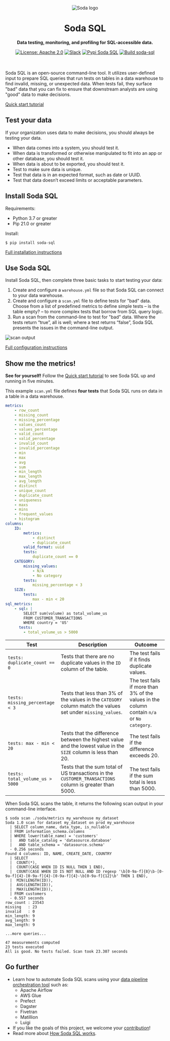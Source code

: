 <p align="center"><img src="https://raw.githubusercontent.com/sodadata/soda-sql/main/docs/assets/images/soda-banner.png" alt="Soda logo" /></p>

<h1 align="center">Soda SQL</h1>
<p align="center"><b>Data testing, monitoring, and profiling for SQL-accessible data.</b></p>

<p align="center">
  <a href="https://github.com/sodadata/soda-sql/blob/main/LICENSE"><img src="https://img.shields.io/badge/license-Apache%202-blue.svg" alt="License: Apache 2.0"></a>
  <a href="https://join.slack.com/t/soda-community/shared_invite/zt-m77gajo1-nXJF7JtbbRht2zwaiLb9pg"><img alt="Slack" src="https://img.shields.io/badge/chat-slack-green.svg"></a>
  <a href="https://pypi.org/project/soda-sql/"><img alt="Pypi Soda SQL" src="https://img.shields.io/badge/pypi-soda%20sql-green.svg"></a>
  <a href="https://github.com/sodadata/soda-sql/actions/workflows/build.yml"><img alt="Build soda-sql" src="https://github.com/sodadata/soda-sql/actions/workflows/build.yml/badge.svg"></a>
</p>
 <br />
 <br />
Soda SQL is an open-source command-line tool. It utilizes user-defined input to prepare SQL queries that run tests on tables in a data warehouse to find invalid, missing, or unexpected data. When tests fail, they surface "bad" data that you can fix to ensure that downstream analysts are using "good" data to make decisions.


[Quick start tutorial](https://docs.soda.io/soda-sql/getting-started/5_min_tutorial.html)

## Test your data

If your organization uses data to make decisions, you should always be testing your data. 

- When data comes into a system, you should test it. 
- When data is transformed or otherwise manipulated to fit into an app or other database, you should test it. 
- When data is about to be exported, you should test it. 
- Test to make sure data is unique.
- Test that data is in an expected format, such as date or UUID.
- Test that data doesn’t exceed limits or acceptable parameters. 

## Install Soda SQL

Requirements:
- Python 3.7 or greater
- Pip 21.0 or greater

Install:
```
$ pip install soda-sql
```

[Full installation instructions](https://docs.soda.io/soda-sql/getting-started/installation.html)

## Use Soda SQL

Install Soda SQL, then complete three basic tasks to start testing your data: 

1. Create and configure a `warehouse.yml` file so that Soda SQL can connect to your data warehouse. 
2. Create and configure a `scan.yml` file to define tests for "bad" data. Choose from a list of predefined metrics to define simple tests – is the table empty? – to more complex tests that borrow from SQL query logic.
3. Run a scan from the command-line to test for "bad" data. Where the tests return “true”, all is well; where a test returns “false”, Soda SQL presents the issues in the command-line output. 

<p align="left"><img src="https://raw.githubusercontent.com/sodadata/soda-sql/main/docs/assets/images/scan-output-fail.png" alt="scan output" /></p>

[Full configuration instructions](https://docs.soda.io/soda-sql/getting-started/configure.html)


## Show me the metrics!

**See for yourself!** Follow the [Quick start tutorial](https://docs.soda.io/soda-sql/getting-started/5_min_tutorial.html) to see Soda SQL up and running in five minutes.

This example `scan.yml` file defines **four tests** that Soda SQL runs on data in a table in a data warehouse. 


```yaml
metrics:
    - row_count
    - missing_count
    - missing_percentage
    - values_count
    - values_percentage
    - valid_count
    - valid_percentage
    - invalid_count
    - invalid_percentage
    - min
    - max
    - avg
    - sum
    - min_length
    - max_length
    - avg_length
    - distinct
    - unique_count
    - duplicate_count
    - uniqueness
    - maxs
    - mins
    - frequent_values
    - histogram
columns:
    ID:
        metrics:
            - distinct
            - duplicate_count
        valid_format: uuid
        tests:
            duplicate_count == 0
    CATEGORY:
        missing_values:
            - N/A
            - No category
        tests:
            missing_percentage < 3
    SIZE:
        tests:
            max - min < 20
sql_metrics:
    - sql: |
        SELECT sum(volume) as total_volume_us
        FROM CUSTOMER_TRANSACTIONS
        WHERE country = 'US'
      tests:
        - total_volume_us > 5000
```


| Test | Description | Outcome |
| ---- | ----------- | --------------- |
| `tests: duplicate_count == 0` | Tests that there are no duplicate values in the `ID` column of the table. | The test fails if it finds duplicate values.|
| `tests: missing_percentage < 3`| Tests that less than 3% of the values in the `CATEGORY` column match the values set under `missing_values`. | The test fails if more than 3% of the values in the column contain `n/a` or `No category`. |
| `tests: max - min < 20` | Tests that the difference between the highest value and the lowest value in the `SIZE` column is less than 20. | The test fails if the difference exceeds 20. |
| `tests: total_volume_us > 5000` | Tests that the sum total of US transactions in the `CUSTOMER_TRANSACTIONS` column is greater than 5000. | The test fails if the sum total is less than 5000.|

When Soda SQL scans the table, it returns the following scan output in your command-line interface.

```shell
$ soda scan ./soda/metrics my_warehouse my_dataset
Soda 1.0 scan for dataset my_dataset on prod my_warehouse
  | SELECT column_name, data_type, is_nullable
  | FROM information_schema.columns
  | WHERE lower(table_name) = 'customers'
  |   AND table_catalog = 'datasource.database'
  |   AND table_schema = 'datasource.schema'
  - 0.256 seconds
Found 4 columns: ID, NAME, CREATE_DATE, COUNTRY
  | SELECT
  |  COUNT(*),
  |  COUNT(CASE WHEN ID IS NULL THEN 1 END),
  |  COUNT(CASE WHEN ID IS NOT NULL AND ID regexp '\b[0-9a-f]{8}\b-[0-9a-f]{4}-[0-9a-f]{4}-[0-9a-f]{4}-\b[0-9a-f]{12}\b' THEN 1 END),
  |  MIN(LENGTH(ID)),
  |  AVG(LENGTH(ID)),
  |  MAX(LENGTH(ID)),
  | FROM customers
  - 0.557 seconds
row_count : 23543
missing   : 23
invalid   : 0
min_length: 9
avg_length: 9
max_length: 9

...more queries...

47 measurements computed
23 tests executed
All is good. No tests failed. Scan took 23.307 seconds
```

## Go further

- Learn how to automate Soda SQL scans using your [data pipeline orchestration tool](https://docs.soda.io/soda-sql/documentation/orchestrate_scans.html) such as:
   - Apache Airflow
   - AWS Glue
   - Prefect
   - Dagster
   - Fivetran
   - Matillion
   - Luigi
- If you like the goals of this project, we welcome your [contribution](https://docs.soda.io/soda-sql/community.html)! 
- Read more about [How Soda SQL works](https://docs.soda.io/soda-sql/documentation/concepts.html).


